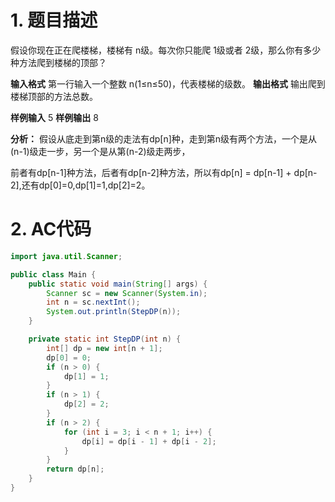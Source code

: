 ﻿# 1. 题目描述
假设你现在正在爬楼梯，楼梯有 n级。每次你只能爬 1级或者 2级，那么你有多少种方法爬到楼梯的顶部？

**输入格式**
第一行输入一个整数 n(1≤n≤50)，代表楼梯的级数。
**输出格式**
输出爬到楼梯顶部的方法总数。

**样例输入**
5
**样例输出**
8

**分析：**
假设从底走到第n级的走法有dp[n]种，走到第n级有两个方法，一个是从(n-1)级走一步，另一个是从第(n-2)级走两步，

前者有dp[n-1]种方法，后者有dp[n-2]种方法，所以有dp[n] = dp[n-1] + dp[n-2],还有dp[0]=0,dp[1]=1,dp[2]=2。

# 2. AC代码
```java
import java.util.Scanner;

public class Main {
	public static void main(String[] args) {
		Scanner sc = new Scanner(System.in);
		int n = sc.nextInt();
		System.out.println(StepDP(n));
	}

	private static int StepDP(int n) {
		int[] dp = new int[n + 1];
		dp[0] = 0;
		if (n > 0) {
			dp[1] = 1;
		}
		if (n > 1) {
			dp[2] = 2;
		}
		if (n > 2) {
			for (int i = 3; i < n + 1; i++) {
				dp[i] = dp[i - 1] + dp[i - 2];
			}
		}
		return dp[n];
	}
}
```

